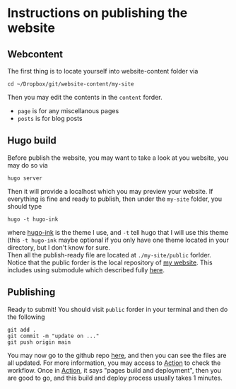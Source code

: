 # Instructions on publishing the website

## Webcontent

The first thing is to locate yourself into website-content folder via 
```shell
cd ~/Dropbox/git/website-content/my-site
```
Then you may edit the contents in the `content` forder.
* `page` is for any miscellanous pages
* `posts` is for blog posts

## Hugo build

Before publish the website, you may want to take a look at you website, you may do so via 
```shell
hugo server 
```
Then it will provide a localhost which you may preview your website. If everything is fine and ready to publish, then under the `my-site` folder, you should type 
```shell
hugo -t hugo-ink
```
where [hugo-ink](https://github.com/knadh/hugo-ink) is the theme I use, and `-t` tell hugo that I will use this theme (this `-t hugo-ink` maybe optional if you only have one theme located in your directory, but I don't know for sure.  
Then all the publish-ready file are located at `./my-site/public` forlder. Notice that the public forder is the local repository of [my website](https://github.com/zhengbo0503/zhengbo0503.github.io). This includes using submodule which described fully [here](https://www.youtube.com/watch?v=LIFvgrRxdt4).

## Publishing

Ready to submit! You should visit `public` forder in your terminal and then do the following
```shell
git add .
git commit -m "update on ..."
git push origin main
```

You may now go to the github repo [here](https://github.com/zhengbo0503/zhengbo0503.github.io), and then you can see the files are all updated. For more information, you may access to [Action](https://github.com/zhengbo0503/zhengbo0503.github.io/actions) to check the workflow. Once in [Action](https://github.com/zhengbo0503/zhengbo0503.github.io/actions), it says "pages build and deployment", then you are good to go, and this build and deploy process usually takes 1 minutes.




